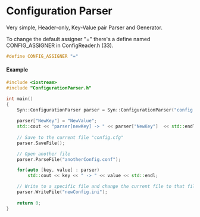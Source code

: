 # Configuration Parser
Very simple, Header-only, Key-Value pair Parser and Generator.

To change the default assigner "=" there's a define named CONFIG_ASSIGNER in ConfigReader.h (33).
```C++
#define CONFIG_ASSIGNER "="
```

#### Example
```C++
#include <iostream>
#include "ConfigurationParser.h"

int main()
{
    Syn::ConfigurationParser parser = Syn::ConfigurationParser("config.cfg");
    
    parser["NewKey"] = "NewValue";
    std::cout << "parser[newKey] -> " << parser["NewKey"]  << std::endl;
    
    // Save to the current file "config.cfg"
    parser.SaveFile();

    // Open another file
    parser.ParseFile("anotherConfig.conf");

    for(auto [key, value] : parser)
        std::cout << key << " -> " << value << std::endl;

    // Write to a specific file and change the current file to that file
    parser.WriteFile("newConfig.ini");
    
    return 0;
}
```
